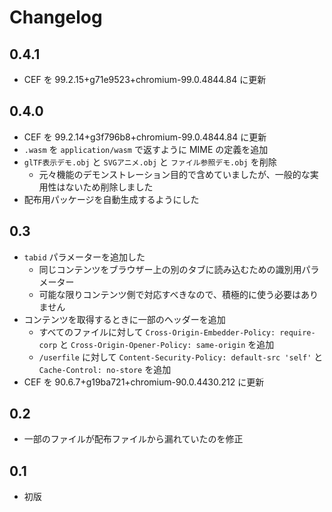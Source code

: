 # Changelog

## 0.4.1

- CEF を 99.2.15+g71e9523+chromium-99.0.4844.84 に更新

## 0.4.0

- CEF を 99.2.14+g3f796b8+chromium-99.0.4844.84 に更新
- `.wasm` を `application/wasm` で返すように MIME の定義を追加
- `glTF表示デモ.obj` と `SVGアニメ.obj` と `ファイル参照デモ.obj` を削除
  - 元々機能のデモンストレーション目的で含めていましたが、一般的な実用性はないため削除しました
- 配布用パッケージを自動生成するようにした

## 0.3

- `tabid` パラメーターを追加した
  - 同じコンテンツをブラウザー上の別のタブに読み込むための識別用パラメーター
  - 可能な限りコンテンツ側で対応すべきなので、積極的に使う必要はありません
- コンテンツを取得するときに一部のヘッダーを追加
  - すべてのファイルに対して `Cross-Origin-Embedder-Policy: require-corp` と `Cross-Origin-Opener-Policy: same-origin` を追加
  - `/userfile` に対して `Content-Security-Policy: default-src 'self'` と `Cache-Control: no-store` を追加
- CEF を 90.6.7+g19ba721+chromium-90.0.4430.212 に更新

## 0.2

- 一部のファイルが配布ファイルから漏れていたのを修正

## 0.1

- 初版
